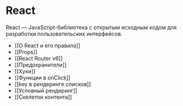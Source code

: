 # React

React — JavaScript-библиотека с открытым исходным кодом для разработки пользовательских интерфейсов.

- [[О React и его правила]]
- [[Props]]
- [[React Router v6]]
- [[Предохранители]]
- [[Хуки]]
- [[Функции в onClick]]
- [[key в рендеринге списков]]
- [[Условный рендеринг]]
- [[Скелетон контента]]